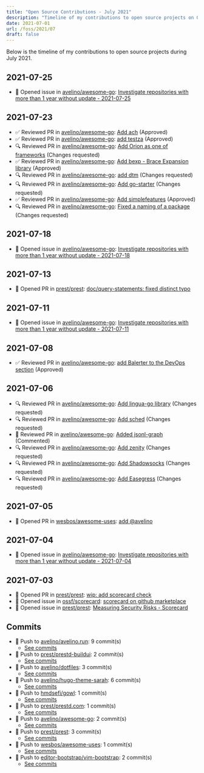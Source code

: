 ```yaml
---
title: "Open Source Contributions - July 2021"
description: "Timeline of my contributions to open source projects on GitHub during July 2021."
date: 2021-07-01
url: /foss/2021/07
draft: false
---
```


Below is the timeline of my contributions to open source projects during July 2021.

## 2021-07-25

- 🐛 Opened issue in [avelino/awesome-go](https://github.com/avelino/awesome-go): [Investigate repositories with more than 1 year without update - 2021-07-25](https://github.com/avelino/awesome-go/issues/3672)

## 2021-07-23

- ✅ Reviewed PR in [avelino/awesome-go](https://github.com/avelino/awesome-go): [Add ach](https://github.com/avelino/awesome-go/pull/3668#pullrequestreview-713539068) (Approved)
- ✅ Reviewed PR in [avelino/awesome-go](https://github.com/avelino/awesome-go): [add testza](https://github.com/avelino/awesome-go/pull/3667#pullrequestreview-713536489) (Approved)
- 🔍 Reviewed PR in [avelino/awesome-go](https://github.com/avelino/awesome-go): [Add Orion as one of frameworks](https://github.com/avelino/awesome-go/pull/3665#pullrequestreview-713534501) (Changes requested)
- ✅ Reviewed PR in [avelino/awesome-go](https://github.com/avelino/awesome-go): [Add bexp - Brace Expansion library](https://github.com/avelino/awesome-go/pull/3663#pullrequestreview-713531679) (Approved)
- 🔍 Reviewed PR in [avelino/awesome-go](https://github.com/avelino/awesome-go): [add dtm](https://github.com/avelino/awesome-go/pull/3662#pullrequestreview-713529209) (Changes requested)
- 🔍 Reviewed PR in [avelino/awesome-go](https://github.com/avelino/awesome-go): [Add go-starter](https://github.com/avelino/awesome-go/pull/3661#pullrequestreview-713527299) (Changes requested)
- ✅ Reviewed PR in [avelino/awesome-go](https://github.com/avelino/awesome-go): [Add simplefeatures](https://github.com/avelino/awesome-go/pull/3660#pullrequestreview-713525700) (Approved)
- 🔍 Reviewed PR in [avelino/awesome-go](https://github.com/avelino/awesome-go): [Fixed a naming of a package](https://github.com/avelino/awesome-go/pull/3659#pullrequestreview-713524181) (Changes requested)

## 2021-07-18

- 🐛 Opened issue in [avelino/awesome-go](https://github.com/avelino/awesome-go): [Investigate repositories with more than 1 year without update - 2021-07-18](https://github.com/avelino/awesome-go/issues/3664)

## 2021-07-13

- 🔀 Opened PR in [prest/prest](https://github.com/prest/prest): [doc/query-statements: fixed distinct typo](https://github.com/prest/prest/pull/570)

## 2021-07-11

- 🐛 Opened issue in [avelino/awesome-go](https://github.com/avelino/awesome-go): [Investigate repositories with more than 1 year without update - 2021-07-11](https://github.com/avelino/awesome-go/issues/3656)

## 2021-07-08

- ✅ Reviewed PR in [avelino/awesome-go](https://github.com/avelino/awesome-go): [add Balerter to the DevOps section](https://github.com/avelino/awesome-go/pull/3654#pullrequestreview-701905099) (Approved)

## 2021-07-06

- 🔍 Reviewed PR in [avelino/awesome-go](https://github.com/avelino/awesome-go): [Add lingua-go library](https://github.com/avelino/awesome-go/pull/3647#pullrequestreview-699712890) (Changes requested)
- 🔍 Reviewed PR in [avelino/awesome-go](https://github.com/avelino/awesome-go): [Add sched](https://github.com/avelino/awesome-go/pull/3644#pullrequestreview-699711748) (Changes requested)
- 💬 Reviewed PR in [avelino/awesome-go](https://github.com/avelino/awesome-go): [Added jsonl-graph](https://github.com/avelino/awesome-go/pull/3643#pullrequestreview-699710506) (Commented)
- 🔍 Reviewed PR in [avelino/awesome-go](https://github.com/avelino/awesome-go): [Add zenity](https://github.com/avelino/awesome-go/pull/3641#pullrequestreview-699707549) (Changes requested)
- 🔍 Reviewed PR in [avelino/awesome-go](https://github.com/avelino/awesome-go): [Add Shadowsocks](https://github.com/avelino/awesome-go/pull/3640#pullrequestreview-699705713) (Changes requested)
- 🔍 Reviewed PR in [avelino/awesome-go](https://github.com/avelino/awesome-go): [Add Easegress](https://github.com/avelino/awesome-go/pull/3634#pullrequestreview-699701606) (Changes requested)

## 2021-07-05

- 🔀 Opened PR in [wesbos/awesome-uses](https://github.com/wesbos/awesome-uses): [add @avelino](https://github.com/wesbos/awesome-uses/pull/1204)

## 2021-07-04

- 🐛 Opened issue in [avelino/awesome-go](https://github.com/avelino/awesome-go): [Investigate repositories with more than 1 year without update - 2021-07-04](https://github.com/avelino/awesome-go/issues/3653)

## 2021-07-03

- 🔀 Opened PR in [prest/prest](https://github.com/prest/prest): [wip: add scorecard check](https://github.com/prest/prest/pull/566)
- 🐛 Opened issue in [ossf/scorecard](https://github.com/ossf/scorecard): [scorecard on github marketplace](https://github.com/ossf/scorecard/issues/653)
- 🐛 Opened issue in [prest/prest](https://github.com/prest/prest): [Measuring Security Risks - Scorecard](https://github.com/prest/prest/issues/565)

## Commits

- 🔨 Push to [avelino/avelino.run](https://github.com/avelino/avelino.run): 9 commit(s)
  - [See commits](https://github.com/avelino/avelino.run/commits?author=avelino&since=2021-07-01T00:00:00Z&until=2021-07-31T23:59:59Z)
- 🔨 Push to [prest/prestd-buildui](https://github.com/prest/prestd-buildui): 2 commit(s)
  - [See commits](https://github.com/prest/prestd-buildui/commits?author=avelino&since=2021-07-01T00:00:00Z&until=2021-07-31T23:59:59Z)
- 🔨 Push to [avelino/dotfiles](https://github.com/avelino/dotfiles): 3 commit(s)
  - [See commits](https://github.com/avelino/dotfiles/commits?author=avelino&since=2021-07-01T00:00:00Z&until=2021-07-31T23:59:59Z)
- 🔨 Push to [avelino/hugo-theme-sarah](https://github.com/avelino/hugo-theme-sarah): 6 commit(s)
  - [See commits](https://github.com/avelino/hugo-theme-sarah/commits?author=avelino&since=2021-07-01T00:00:00Z&until=2021-07-31T23:59:59Z)
- 🔨 Push to [hmdsefi/gowl](https://github.com/hmdsefi/gowl): 1 commit(s)
  - [See commits](https://github.com/hmdsefi/gowl/commits?author=avelino&since=2021-07-01T00:00:00Z&until=2021-07-31T23:59:59Z)
- 🔨 Push to [prest/prestd.com](https://github.com/prest/prestd.com): 1 commit(s)
  - [See commits](https://github.com/prest/prestd.com/commits?author=avelino&since=2021-07-01T00:00:00Z&until=2021-07-31T23:59:59Z)
- 🔨 Push to [avelino/awesome-go](https://github.com/avelino/awesome-go): 2 commit(s)
  - [See commits](https://github.com/avelino/awesome-go/commits?author=avelino&since=2021-07-01T00:00:00Z&until=2021-07-31T23:59:59Z)
- 🔨 Push to [prest/prest](https://github.com/prest/prest): 3 commit(s)
  - [See commits](https://github.com/prest/prest/commits?author=avelino&since=2021-07-01T00:00:00Z&until=2021-07-31T23:59:59Z)
- 🔨 Push to [wesbos/awesome-uses](https://github.com/wesbos/awesome-uses): 1 commit(s)
  - [See commits](https://github.com/wesbos/awesome-uses/commits?author=avelino&since=2021-07-01T00:00:00Z&until=2021-07-31T23:59:59Z)
- 🔨 Push to [editor-bootstrap/vim-bootstrap](https://github.com/editor-bootstrap/vim-bootstrap): 2 commit(s)
  - [See commits](https://github.com/editor-bootstrap/vim-bootstrap/commits?author=avelino&since=2021-07-01T00:00:00Z&until=2021-07-31T23:59:59Z)


